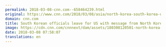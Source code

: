 ```yaml
---
permalink: 2018-03-08-cnn.com--658464239.html
original: https://www.cnn.com/2018/03/08/asia/north-korea-south-korea-us-talks-intl/index.html
domain: cnn.com
title: South Korean officials leave for US with message from North Korea to Trump
image: https://cdn.cnn.com/cnnnext/dam/assets/180308120501-north-korea-south-korea-super-tease.jpg
date: 2018-03-08 07:58:07
translations: en
---
```


